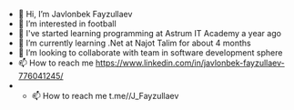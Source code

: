 - 👋 Hi, I’m Javlonbek Fayzullaev
- 👀 I’m interested in football
- 🌱 I've started learning programming at Astrum IT Academy a year ago
- 🌱 I’m currently learning .Net at Najot Talim for about 4 months
- 💞️ I’m looking to collaborate with team in software development sphere
- 📫 How to reach me https://www.linkedin.com/in/javlonbek-fayzullaev-776041245/ 
- - 📫 How to reach me t.me//J_Fayzullaev

<!---
FayzullaevJavlonbek/FayzullaevJavlonbek is a ✨ special ✨ repository because its `README.md` (this file) appears on your GitHub profile.
You can click the Preview link to take a look at your changes.
--->
